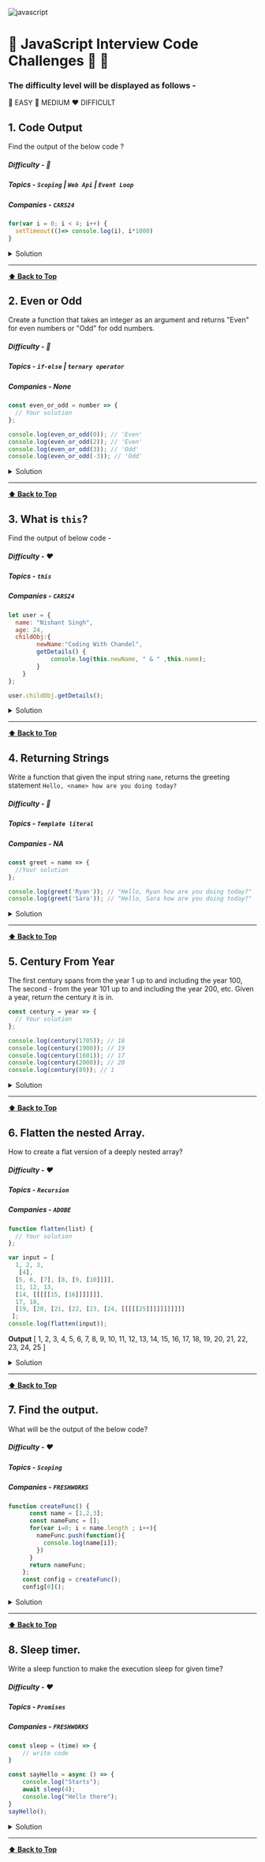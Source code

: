![javascript](images/logo-js.png)

# :beginner: JavaScript Interview Code Challenges :rocket: :rocket:

### The difficulty level will be displayed as follows -
:green_heart: EASY
:yellow_heart: MEDIUM
:heart: DIFFICULT


## 1. Code Output

Find the output of the below code ? 
##### Difficulty - :yellow_heart: 
##### Topics - `Scoping` | `Web Api` | `Event Loop`
##### Companies - `CARS24`


```js
for(var i = 0; i < 4; i++) {
  setTimeout(()=> console.log(i), i*1000)
}
```

<details><summary>Solution</summary>

```js
4
4
4
4
```

**Explain:**

nope.
</details>

---

**[⬆ Back to Top](#javascript-interview-code-challenges)**

## 2. Even or Odd

Create a function that takes an integer as an argument and returns "Even" for even numbers or "Odd" for odd numbers.

##### Difficulty - :green_heart: 
##### Topics - `if-else` | `ternary operator`
##### Companies - None

```js
const even_or_odd = number => {
  // Your solution
};

console.log(even_or_odd(0)); // 'Even'
console.log(even_or_odd(2)); // 'Even'
console.log(even_or_odd(3)); // 'Odd'
console.log(even_or_odd(-3)); // 'Odd'
```

<details><summary>Solution</summary>

```js
const even_or_odd = number => {
  // Let's use a ternary operator
  return number % 2 === 0 ? 'Even' : 'Odd';
};
```
**Explain:**

nope.

</details>

---

**[⬆ Back to Top](#javascript-interview-code-challenges)**

## 3. What is `this`?

Find the output of below code -

##### Difficulty - :heart: 
##### Topics - `this`
##### Companies - `CARS24`

```js
let user = {
  name: "Nishant Singh",
  age: 24,
  childObj:{
        newName:"Coding With Chandel",
        getDetails() {
            console.log(this.newName, " & " ,this.name);
        }
    }
};

user.childObj.getDetails();

```

<details><summary>Solution</summary>

```js
"Coding With Chandel & undefined"
```

**Explain:**

nope.

</details>

---

**[⬆ Back to Top](#javascript-interview-code-challenges)**

## 4. Returning Strings

Write a function that given the input string `name`, returns the greeting statement `Hello, <name> how are you doing today?`

##### Difficulty - :green_heart: 
##### Topics - `Template literal`
##### Companies - NA

```js
const greet = name => {
  //Your solution
};

console.log(greet('Ryan')); // "Hello, Ryan how are you doing today?"
console.log(greet('Sara')); // "Hello, Sara how are you doing today?"
```

<details><summary>Solution</summary>

```js
const greet = name => {
  // Let's use a template literal
  return `Hello, ${name} how are you doing today?`;
};
```

</details>

---

**[⬆ Back to Top](#javascript-interview-code-challenges)**

## 5. Century From Year

The first century spans from the year 1 up to and including the year 100, The second - from the year 101 up to and including the year 200, etc. Given a year, return the century it is in.

```js
const century = year => {
  // Your solution
};

console.log(century(1705)); // 18
console.log(century(1900)); // 19
console.log(century(1601)); // 17
console.log(century(2000)); // 20
console.log(century(89)); // 1
```

<details><summary>Solution</summary>

```js
const century = year => {
  return Math.ceil(year / 100);
};
```

</details>

---

**[⬆ Back to Top](#javascript-interview-code-challenges)**

## 6. Flatten the nested Array.

How to create a flat version of a deeply nested array?

##### Difficulty - :heart: 
##### Topics - `Recursion`
##### Companies - `ADOBE`

```js
function flatten(list) {
  // Your solution
};

var input = [
  1, 2, 3,
   [4],
  [5, 6, [7], [8, [9, [10]]]],
  11, 12, 13,
  [14, [[[[[15, [16]]]]]]],
  17, 18,
  [19, [20, [21, [22, [23, [24, [[[[[25]]]]]]]]]]]
 ];
console.log(flatten(input));
```

**Output**
[
   1,  2,  3,  4,  5,  6,  7,  8,
   9, 10, 11, 12, 13, 14, 15, 16,
  17, 18, 19, 20, 21, 22, 23, 24,
  25
]

<details><summary>Solution</summary>

```js
const flattenList = [];

function flatten(list) {
  
  for (let i = 0; i < list.length; i++) {
    if (Array.isArray(list[i])) {
      flatten(list[i]);

    } else {
      flattenList.push(list[i]);
    }
  }
  return flattenList;
}

var input = [
  1, 2, 3,
   [4],
  [5, 6, [7], [8, [9, [10]]]],
  11, 12, 13,
  [14, [[[[[15, [16]]]]]]],
  17, 18,
  [19, [20, [21, [22, [23, [24, [[[[[25]]]]]]]]]]]
 ];
console.log(flatten(input));
```
**Explain:**

nope.
</details>

---

**[⬆ Back to Top](#javascript-interview-code-challenges)**


## 7. Find the output.

What will be the output of the below code?

##### Difficulty - :heart: 
##### Topics - `Scoping`
##### Companies - `FRESHWORKS`

```js
function createFunc() {
	  const name = [1,2,3];
	  const nameFunc = []; 
	  for(var i=0; i < name.length ; i++){ 
	    nameFunc.push(function(){
	      console.log(name[i]);
	    })
	  }
	  return nameFunc;
	};
	const config = createFunc();
	config[0](); 
```

<details><summary>Solution</summary>

```js
undefined
```
**Explain:**

nope.
</details>

---

**[⬆ Back to Top](#javascript-interview-code-challenges)**


## 8. Sleep timer.

Write a sleep function to make the execution sleep for given time?

##### Difficulty - :heart: 
##### Topics - `Promises`
##### Companies - `FRESHWORKS`

```js
const sleep = (time) => {
    // write code
}

const sayHello = async () => {
    console.log("Starts");
    await sleep(4);
    console.log("Hello there");
}
sayHello();
```

<details><summary>Solution</summary>

```js
const sleep = (time) => {
    // write code
    return new Promise( function(resolve, reject){
        setTimeout(function() {
        resolve(true)
      }, time*1000);
    });
}

const sayHello = async () => {
    console.log("Starts");
    await sleep(4);
    console.log("Hello there");
}
sayHello();
```
**Explain:**

nope.
</details>

---

**[⬆ Back to Top](#javascript-interview-code-challenges)**



